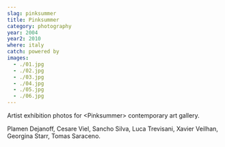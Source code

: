 ```yaml
---
slag: pinksummer
title: Pinksummer
category: photography
year: 2004
year2: 2010
where: italy
catch: powered by
images:
  - ./01.jpg
  - ./02.jpg
  - ./03.jpg
  - ./04.jpg
  - ./05.jpg
  - ./06.jpg
---
```


Artist exhibition photos for &lt;Pinksummer&gt; contemporary art gallery.

Plamen Dejanoff, Cesare Viel, Sancho Silva, Luca Trevisani, Xavier Veilhan, Georgina Starr, Tomas Saraceno.
